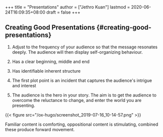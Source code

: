 +++
title = "Presentations"
author = ["Jethro Kuan"]
lastmod = 2020-06-24T16:09:35+08:00
draft = false
+++

## Creating Good Presentations {#creating-good-presentations}

1.  Adjust to the frequency of your audience so that the message
    resonates deeply. The audience will then display self-organizing
    behaviour.

2.  Has a clear beginning, middle and end

3.  Has identifiable inherent structure

4.  The first plot point is an incident that captures the audience's
    intrigue and interest

5.  The audience is the hero in your story. The aim is to get the
    audience to overcome the reluctance to change, and enter the world
    you are presenting.

{{< figure src="/ox-hugo/screenshot_2019-07-16_10-14-57.png" >}}

Familiar content is comforting, oppositional content is stimulating,
combined these produce forward movement.
